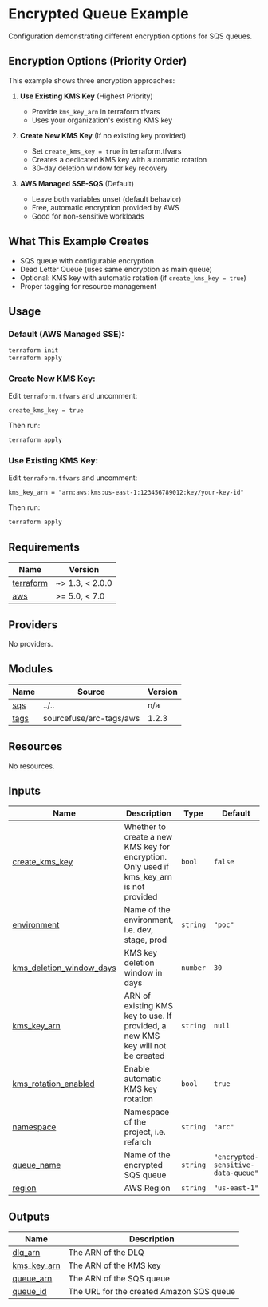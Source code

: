 # Encrypted Queue Example

Configuration demonstrating different encryption options for SQS queues.

## Encryption Options (Priority Order)

This example shows three encryption approaches:

1. **Use Existing KMS Key** (Highest Priority)
   - Provide `kms_key_arn` in terraform.tfvars
   - Uses your organization's existing KMS key

2. **Create New KMS Key** (If no existing key provided)
   - Set `create_kms_key = true` in terraform.tfvars
   - Creates a dedicated KMS key with automatic rotation
   - 30-day deletion window for key recovery

3. **AWS Managed SSE-SQS** (Default)
   - Leave both variables unset (default behavior)
   - Free, automatic encryption provided by AWS
   - Good for non-sensitive workloads

## What This Example Creates

- SQS queue with configurable encryption
- Dead Letter Queue (uses same encryption as main queue)
- Optional: KMS key with automatic rotation (if `create_kms_key = true`)
- Proper tagging for resource management

## Usage

### Default (AWS Managed SSE):
```bash
terraform init
terraform apply
```

### Create New KMS Key:
Edit `terraform.tfvars` and uncomment:
```hcl
create_kms_key = true
```
Then run:
```bash
terraform apply
```

### Use Existing KMS Key:
Edit `terraform.tfvars` and uncomment:
```hcl
kms_key_arn = "arn:aws:kms:us-east-1:123456789012:key/your-key-id"
```
Then run:
```bash
terraform apply
```

<!-- BEGINNING OF PRE-COMMIT-TERRAFORM DOCS HOOK -->
## Requirements

| Name | Version |
|------|---------|
| <a name="requirement_terraform"></a> [terraform](#requirement\_terraform) | ~> 1.3, < 2.0.0 |
| <a name="requirement_aws"></a> [aws](#requirement\_aws) | >= 5.0, < 7.0 |

## Providers

No providers.

## Modules

| Name | Source | Version |
|------|--------|---------|
| <a name="module_sqs"></a> [sqs](#module\_sqs) | ../.. | n/a |
| <a name="module_tags"></a> [tags](#module\_tags) | sourcefuse/arc-tags/aws | 1.2.3 |

## Resources

No resources.

## Inputs

| Name | Description | Type | Default | Required |
|------|-------------|------|---------|:--------:|
| <a name="input_create_kms_key"></a> [create\_kms\_key](#input\_create\_kms\_key) | Whether to create a new KMS key for encryption. Only used if kms\_key\_arn is not provided | `bool` | `false` | no |
| <a name="input_environment"></a> [environment](#input\_environment) | Name of the environment, i.e. dev, stage, prod | `string` | `"poc"` | no |
| <a name="input_kms_deletion_window_days"></a> [kms\_deletion\_window\_days](#input\_kms\_deletion\_window\_days) | KMS key deletion window in days | `number` | `30` | no |
| <a name="input_kms_key_arn"></a> [kms\_key\_arn](#input\_kms\_key\_arn) | ARN of existing KMS key to use. If provided, a new KMS key will not be created | `string` | `null` | no |
| <a name="input_kms_rotation_enabled"></a> [kms\_rotation\_enabled](#input\_kms\_rotation\_enabled) | Enable automatic KMS key rotation | `bool` | `true` | no |
| <a name="input_namespace"></a> [namespace](#input\_namespace) | Namespace of the project, i.e. refarch | `string` | `"arc"` | no |
| <a name="input_queue_name"></a> [queue\_name](#input\_queue\_name) | Name of the encrypted SQS queue | `string` | `"encrypted-sensitive-data-queue"` | no |
| <a name="input_region"></a> [region](#input\_region) | AWS Region | `string` | `"us-east-1"` | no |

## Outputs

| Name | Description |
|------|-------------|
| <a name="output_dlq_arn"></a> [dlq\_arn](#output\_dlq\_arn) | The ARN of the DLQ |
| <a name="output_kms_key_arn"></a> [kms\_key\_arn](#output\_kms\_key\_arn) | The ARN of the KMS key |
| <a name="output_queue_arn"></a> [queue\_arn](#output\_queue\_arn) | The ARN of the SQS queue |
| <a name="output_queue_id"></a> [queue\_id](#output\_queue\_id) | The URL for the created Amazon SQS queue |
<!-- END OF PRE-COMMIT-TERRAFORM DOCS HOOK -->
